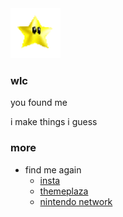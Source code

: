 <img src="https://raw.githubusercontent.com/iveurne/me/main/asset/icegif-1026.gif" width="80" height="80">

### wlc

  you found me
  
  i make things i guess

### more

  - find me again
    - <a href="https://instagram.com/iveurne/">insta</a>
    - <a href="https://themeplaza.art/profile/arth">themeplaza</a>
    - <a href="https://tag.rc24.xyz/user/726117420527517717">nintendo network</a>
    
